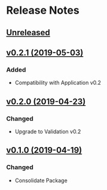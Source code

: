 # Release Notes

## [Unreleased](https://github.com/ixocreate/validation-package/compare/0.2.1...develop)

## [v0.2.1 (2019-05-03)](https://github.com/ixocreate/validation-package/compare/0.2.0...0.2.1)

### Added
- Compatibility with Application v0.2

## [v0.2.0 (2019-04-23)](https://github.com/ixocreate/validation-package/compare/0.1.0...0.2.0)

### Changed
- Upgrade to Validation v0.2

## [v0.1.0 (2019-04-19)](https://github.com/ixocreate/validation-package/compare/master...0.1.0)

### Changed
- Consolidate Package
